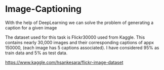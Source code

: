 # Image-Captioning
With the help of DeepLearning we can solve the problem of generating a caption for a given image

The dataset used for this task is Flickr30000 used from Kaggle. This contains nearly 30,000 images and their corresponding captions of appx 150000, (each image has 5 captions associated). I have considered 95% as train data and 5% as test data.

https://www.kaggle.com/hsankesara/flickr-image-dataset
